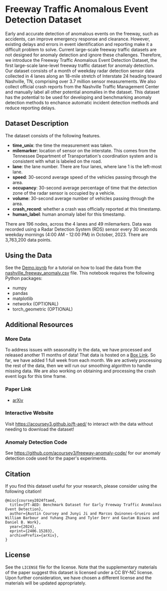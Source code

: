 # Freeway Traffic Anomalous Event Detection Dataset
Early and accurate detection of anomalous events on the freeway, such as accidents, can improve emergency response and clearance. However, existing delays and errors in event identification and reporting make it a difficult problem to solve. Current large-scale freeway traffic datasets are not designed for anomaly detection and ignore these challenges. Therefore, we introduce the Freeway Traffic Anomalous Event Detection Dataset, the first large-scale lane-level freeway traffic dataset for anomaly detection. Our dataset consists of a month of weekday radar detection sensor data collected in 4 lanes along an 18-mile stretch of Interstate 24 heading toward Nashville, TN, comprising over 3.7 million sensor measurements. We also collect official crash reports from the Nashville Traffic Management Center and manually label all other potential anomalies in the dataset. This dataset has the potential to be used for developing and benchmarking anomaly detection methods to enchance automatic incident detection methods and reduce reporting delays.

## Dataset Description

The dataset consists of the following features.
- **time_unix**: the time the measurement was taken.
- **milemarker**: location of sensor on the interstate. This comes from the Tennessee Department of Transportation's coordination system and is consistent with what is labeled on the road.
- **lane**: the lane number. There are four lanes, where lane 1 is the left-most lane.
- **speed**: 30-second average speed of the vehicles passing through the area.
- **occupancy**: 30-second average percentage of time that the detection zone of the radar sensor is occupied by a vehicle.
- **volume**: 30-second average number of vehicles passing through the area.
- **crash_record**: whether a crash was officially reported at this timestamp.
- **human_label**: human anomaly label for this timestamp.

There are 196 nodes, across the 4 lanes and 49 milemarkers. Data was recorded using a Radar Detection System (RDS) sensor every 30 seconds weekday mornings (4:00 AM - 12:00 PM) in October, 2023. There are 3,763,200 data points.

## Using the Data

See the [Demo.ipynb](./Demo.ipynb) for a tutorial on how to load the data from the [nashville_freeway_anomaly.csv](./nashville_freeway_anomaly.csv) file. This notebook requires the following Python packages:

- numpy
- pandas
- matplotlib
- networkx (OPTIONAL)
- torch_geometric (OPTIONAL)

## Additional Resources

### More Data

To address issues with seasonality in the data, we have processed and released another 11 months of data! That data is hosted on a [Box Link](https://vanderbilt.box.com/s/f2hs7pvrivdzgzklui31uvutwggbuttz). So far, we have added 1 full week from each month. We are actively processing the rest of the data, then we will run our smoothing algorithm to handle missing data. We are also working on obtaining and processing the crash event logs for this time frame.

### Paper Link

- [arXiv](https://arxiv.org/abs/2406.15283)

### Interactive Website

Visit https://acoursey3.github.io/ft-aed/ to interact with the data without needing to download the dataset!

### Anomaly Detection Code

See https://github.com/acoursey3/freeway-anomaly-code/ for our anomaly detection code used for the paper's experiments.

## Citation

If you find this dataset useful for your research, please consider using the following citation!

```
@misc{coursey2024ftaed,
  title={FT-AED: Benchmark Dataset for Early Freeway Traffic Anomalous Event Detection},
  author={Austin Coursey and Junyi Ji and Marcos Quinones-Grueiro and William Barbour and Yuhang Zhang and Tyler Derr and Gautam Biswas and Daniel B. Work},
  year={2024},
  eprint={2406.15283},
  archivePrefix={arXiv},
}
```

## License
See the `LICENSE` file for the license. Note that the supplementary materials of the paper suggest this dataset is licensed under a CC BY-NC license. Upon further consideration, we have chosen a different license and the materials will be updated appropriately.
